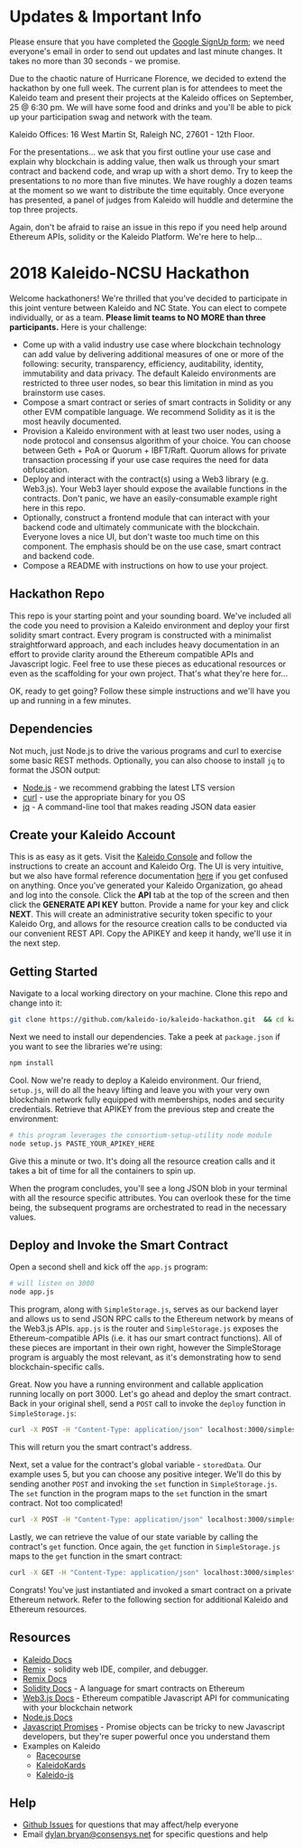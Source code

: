 # Updates & Important Info

Please ensure that you have completed the [Google SignUp form](bit.ly/NCSU-KH); we need everyone's email in order to send out updates and last minute changes.  It takes no more than 30 seconds - we promise.

Due to the chaotic nature of Hurricane Florence, we decided to extend the hackathon by one full week.  The current plan is for attendees to meet the Kaleido team and present their projects at the Kaleido offices on September, 25 @ 6:30 pm.  We will have some food and drinks and you'll be able to pick up your participation swag and network with the team.  

Kaleido Offices:  16 West Martin St, Raleigh NC, 27601 - 12th Floor.  

For the presentations... we ask that you first outline your use case and explain why blockchain is adding value, then walk us through your smart contract and backend code, and wrap up with a short demo.  Try to keep the presentations to no more than five minutes.  We have roughly a dozen teams at the moment so we want to distribute the time equitably.  Once everyone has presented, a panel of judges from Kaleido will huddle and determine the top three projects.  

Again, don't be afraid to raise an issue in this repo if you need help around Ethereum APIs, solidity or the Kaleido Platform.  We're here to help...


# 2018 Kaleido-NCSU Hackathon

Welcome hackathoners!  We're thrilled that you've decided to participate in this joint venture between Kaleido and NC State.  You can elect to compete individually, or as a team.  **Please limit teams to NO MORE than three participants.**  Here is your challenge:

* Come up with a valid industry use case where blockchain technology can add value by delivering additional measures of one or more of the following: security, transparency, efficiency, auditability, identity, immutability and data privacy.  The default Kaleido environments are restricted to three user nodes, so bear this limitation in mind as you brainstorm use cases.  
* Compose a smart contract or series of smart contracts in Solidity or any other EVM compatible language.  We recommend Solidity as it is the most heavily documented.
* Provision a Kaleido environment with at least two user nodes, using a node protocol and consensus algorithm of your choice.  You can choose between Geth + PoA or Quorum + IBFT/Raft.  Quorum allows for private transaction processing if your use case requires the need for data obfuscation.
* Deploy and interact with the contract(s) using a Web3 library (e.g. Web3.js).  Your Web3 layer should expose the available functions in the contracts.  Don't panic, we have an easily-consumable example right here in this repo.  
* Optionally, construct a frontend module that can interact with your backend code and ultimately communicate with the blockchain.  Everyone loves a nice UI, but don't waste too much time on this component.  The emphasis should be on the use case, smart contract and backend code.   
* Compose a README with instructions on how to use your project.

## Hackathon Repo

This repo is your starting point and your sounding board.  We've included all the code you need to provision a Kaleido environment and deploy your first solidity smart contract.  Every program is constructed with a minimalist straightforward approach, and each includes heavy documentation in an effort to provide clarity around the Ethereum compatible APIs and Javascript logic.  Feel free to use these pieces as educational resources or even as the scaffolding for your own project.  That's what they're here for...

OK, ready to get going?   Follow these simple instructions and we'll have you up and running in a few minutes.

## Dependencies

Not much, just Node.js to drive the various programs and curl to exercise some basic REST methods.  Optionally, you can also choose to install `jq` to format the JSON output:

* [Node.js](https://nodejs.org/en/download/) - we recommend grabbing the latest LTS version
* [curl](https://curl.haxx.se/download.html) - use the appropriate binary for you OS
* [jq](https://stedolan.github.io/jq/) - A command-line tool that makes reading JSON data easier

## Create your Kaleido Account

This is as easy as it gets.  Visit the [Kaleido Console](https://console.kaleido.io/login/signup?orig_url=/) and follow
the instructions to create an account and Kaleido Org.  The UI is very intuitive, but we also have formal reference documentation
[here](http://console.kaleido.io/docs/docs/createnet/) if you get confused on anything.  Once you've generated your
Kaleido Organization, go ahead and log into the console.  Click the **API** tab at the top of the screen and then click the
**GENERATE API KEY** button.  Provide a name for your key and click **NEXT**.  This will create an administrative security token specific to your Kaleido Org, and allows for the resource creation calls to be conducted via our convenient REST API.  Copy the APIKEY and keep it handy, we'll use it in the next step.

## Getting Started

Navigate to a local working directory on your machine.  Clone this repo and change into it:

```sh
git clone https://github.com/kaleido-io/kaleido-hackathon.git  && cd kaleido-hackathon
```

Next we need to install our dependencies.  Take a peek at `package.json` if you want to see the
libraries we're using:

```sh
npm install
```

Cool.  Now we're ready to deploy a Kaleido environment.  Our friend, `setup.js`, will do all the heavy lifting
and leave you with your very own blockchain network fully equipped with memberships, nodes and security
credentials.  Retrieve that APIKEY from the previous step and create the environment:

```sh
# this program leverages the consortium-setup-utility node module
node setup.js PASTE_YOUR_APIKEY_HERE
```

Give this a minute or two.  It's doing all the resource creation calls and it takes a bit of time
for all the containers to spin up.  

When the program concludes, you'll see a long JSON blob in your terminal with all the resource
specific attributes.  You can overlook these for the time being, the subsequent programs are
orchestrated to read in the necessary values.

## Deploy and Invoke the Smart Contract

Open a second shell and kick off the `app.js` program:

```sh
# will listen on 3000
node app.js
```

This program, along with `SimpleStorage.js`, serves as our backend layer and allows us to send JSON RPC calls to the Ethereum network by means of the Web3.js APIs.   `app.js` is the router and `SimpleStorage.js` exposes the Ethereum-compatible APIs (i.e. it has our smart contract functions).  All of these pieces are important in their own right, however the SimpleStorage program is arguably the most relevant, as it's demonstrating how to send blockchain-specific calls.  

Great.  Now you have a running environment and callable application running locally on port 3000.  Let's go ahead and deploy the smart contract.  Back in your original shell, send a `POST` call to invoke the `deploy` function in `SimpleStorage.js`:

```sh
curl -X POST -H "Content-Type: application/json" localhost:3000/simplestorage/deploy | jq
```

This will return you the smart contract's address.  

Next, set a value for the contract's global variable - `storedData`.  Our example uses 5, but you can choose any positive integer.  We'll do this by sending another `POST` and invoking the `set` function in `SimpleStorage.js`.  The `set` function in the program maps to the `set` function in the smart contract.  Not too complicated!  

```sh
curl -X POST -H "Content-Type: application/json" localhost:3000/simplestorage/set -d '{"value":"5"}' | jq
```

Lastly, we can retrieve the value of our state variable by calling the contract's `get` function.  Once again, the `get` function in `SimpleStorage.js` maps to the `get` function in the smart contract:

```sh
curl -X GET -H "Content-Type: application/json" localhost:3000/simplestorage/get | jq
```

Congrats!  You've just instantiated and invoked a smart contract on a private Ethereum network.  Refer to the following section for additional Kaleido and Ethereum resources.  

## Resources
- [Kaleido Docs](http://console.kaleido.io/docs/docs/home/)
- [Remix](https://remix.ethereum.org) - solidity web IDE, compiler, and debugger.
- [Remix Docs](https://remix.readthedocs.io/en/latest/)
- [Solidity Docs](https://solidity.readthedocs.io/en/v0.4.25/) - A language for smart contracts on Ethereum
- [Web3.js Docs](https://web3js.readthedocs.io/en/1.0/) - Ethereum compatible Javascript API for communicating with your blockchain network
- [Node.js Docs](https://nodejs.org/dist/latest-v8.x/docs/api/)
- [Javascript Promises](https://developer.mozilla.org/en-US/docs/Web/JavaScript/Reference/Global_Objects/Promise) - Promise objects can be tricky to new Javascript developers, but they're super powerful once you understand them
- Examples on Kaleido
    - [Racecourse](https://github.com/kaleido-io/racecourse)
    - [KaleidoKards](https://github.com/kaleido-io/KaleidoKards/)
    - [Kaleido-js](https://github.com/kaleido-io/kaleido-js)

## Help
- [Github Issues](https://github.com/kaleido-io/kaleido-hackathon/issues/new) for questions that may affect/help everyone
- Email <dylan.bryan@consensys.net> for specific questions and help   
